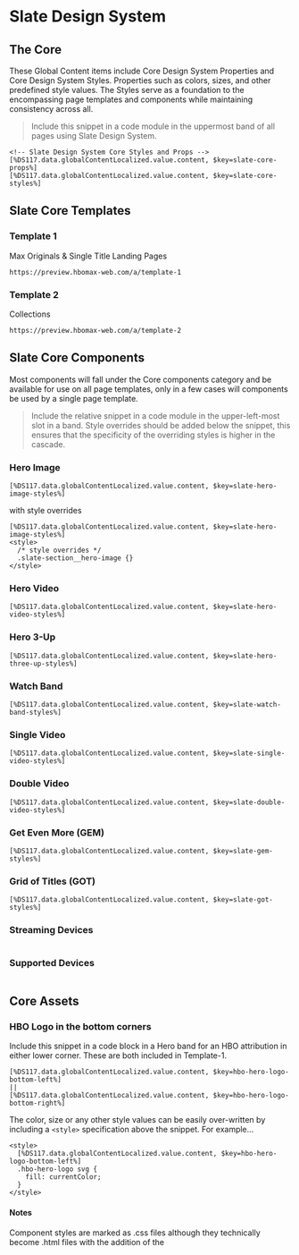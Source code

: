 # Slate Design System

## The Core 
These Global Content items include Core Design System Properties and Core Design System Styles. Properties such as colors, sizes, and other predefined style values. The Styles serve as a foundation to the encompassing page templates and components while maintaining consistency across all.
> Include this snippet in a code module in the uppermost band of all pages using Slate Design System.
```
<!-- Slate Design System Core Styles and Props -->
[%DS117.data.globalContentLocalized.value.content, $key=slate-core-props%]
[%DS117.data.globalContentLocalized.value.content, $key=slate-core-styles%]
```

## Slate Core Templates

### Template 1
Max Originals & Single Title Landing Pages
```
https://preview.hbomax-web.com/a/template-1
```

### Template 2
Collections
```
https://preview.hbomax-web.com/a/template-2
```

## Slate Core Components
Most components will fall under the Core components category and be available for use on all page templates, only in a few cases will components be used by a single page template.
> Include the relative snippet in a code module in the upper-left-most slot in a band. 
> Style overrides should be added below the snippet, this ensures that the specificity of the overriding styles is higher in the cascade.

### Hero Image
```
[%DS117.data.globalContentLocalized.value.content, $key=slate-hero-image-styles%]
```
with style overrides
```
[%DS117.data.globalContentLocalized.value.content, $key=slate-hero-image-styles%]
<style>
  /* style overrides */
  .slate-section__hero-image {}
</style>
```
### Hero Video 
```
[%DS117.data.globalContentLocalized.value.content, $key=slate-hero-video-styles%]
```
### Hero 3-Up 
```
[%DS117.data.globalContentLocalized.value.content, $key=slate-hero-three-up-styles%]
```
### Watch Band 
```
[%DS117.data.globalContentLocalized.value.content, $key=slate-watch-band-styles%]
```
### Single Video 
```
[%DS117.data.globalContentLocalized.value.content, $key=slate-single-video-styles%]
```
### Double Video 
```
[%DS117.data.globalContentLocalized.value.content, $key=slate-double-video-styles%]
```
### Get Even More (GEM) 
```
[%DS117.data.globalContentLocalized.value.content, $key=slate-gem-styles%]
```
### Grid of Titles (GOT) 
```
[%DS117.data.globalContentLocalized.value.content, $key=slate-got-styles%]
```
### Streaming Devices
```
```
### Supported Devices
```
```

## Core Assets

### HBO Logo in the bottom corners
Include this snippet in a code block in a Hero band for an HBO attribution in either lower corner. These are both included in Template-1.
```
[%DS117.data.globalContentLocalized.value.content, $key=hbo-hero-logo-bottom-left%]
||
[%DS117.data.globalContentLocalized.value.content, $key=hbo-hero-logo-bottom-right%]
```

The color, size or any other style values can be easily over-written by including a `<style>` specification above the snippet. For example...
```
<style>
  [%DS117.data.globalContentLocalized.value.content, $key=hbo-hero-logo-bottom-left%]
  .hbo-hero-logo svg {
    fill: currentColor;
  }
</style>
```

#### Notes
Component styles are marked as .css files although they technically become .html files with the addition of the <style> tag